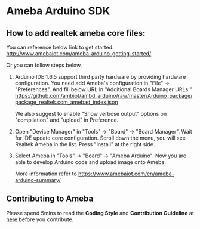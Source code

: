 # Ameba Arduino SDK
## How to add realtek ameba core files:

You can reference below link to get started: http://www.amebaiot.com/ameba-arduino-getting-started/

Or you can follow steps below.

1. Arduino IDE 1.6.5 support third party hardware by providing hardware configuration.
You need add Ameba's configuration in "File" -> "Preferences".
And fill below URL in "Additional Boards Manager URLs:" https://github.com/ambiot/ambd_arduino/raw/master/Arduino_package/package_realtek.com_amebad_index.json

    We also suggest to enable "Show verbose output" options on "compilation" and "upload" in Preference.

2. Open "Device Manager" in "Tools" -> "Board" -> "Board Manager".
Wait for IDE update core configuration. Scroll down the menu, you will see Realtek Ameba in the list.
Press "Install" at the right side.

3. Select Ameba in "Tools" -> "Board" -> "Ameba Arduino".
Now you are able to develop Arduino code and upload image onto Ameba.

    More information refer to https://www.amebaiot.com/en/ameba-arduino-summary/

## Contributing to Ameba
Please spend 5mins to read the **Coding Style** and **Contribution Guideline** at [here](https://github.com/ambiot/ambd_arduino/wiki/Contributing-to-Ameba) before you contribute.
